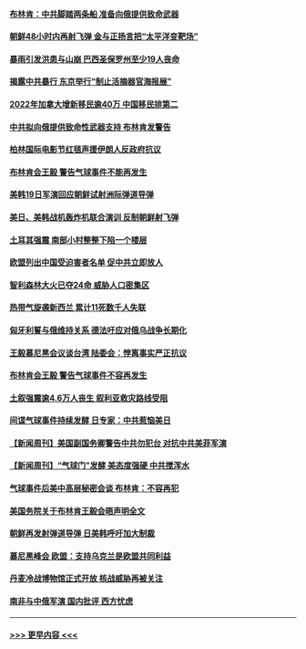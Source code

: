 #### [布林肯：中共脚踏两条船 准备向俄提供致命武器](../pages/prog202/a103653127.md?t=02201543) 
#### [朝鲜48小时内再射飞弹 金与正扬言把“太平洋变靶场”](../pages/prog202/a103653108.md?t=02201543) 
#### [暴雨引发洪患与山崩 巴西圣保罗州至少19人丧命](../pages/prog202/a103653095.md?t=02201543) 
#### [揭露中共暴行 东京举行“制止活摘器官海报展”](../pages/prog202/a103652897.md?t=02201543) 
#### [2022年加拿大增新移民逾40万 中国移民排第二](../pages/prog202/a103652905.md?t=02201543) 
#### [中共拟向俄提供致命性武器支持 布林肯发警告](../pages/prog202/a103652870.md?t=02201543) 
#### [柏林国际电影节红毯声援伊朗人反政府抗议](../pages/prog202/a103652755.md?t=02201543) 
#### [布林肯会王毅 警告气球事件不能再发生](../pages/prog202/a103652753.md?t=02201543) 
#### [美韩19日军演回应朝鲜试射洲际弹道导弹](../pages/prog202/a103652752.md?t=02201543) 
#### [美日、美韩战机轰炸机联合演训 反制朝鲜射飞弹](../pages/prog202/a103652682.md?t=02201543) 
#### [土耳其强震 南部小村整整下陷一个楼层](../pages/prog202/a103652591.md?t=02201543) 
#### [欧盟列出中国受迫害者名单 促中共立即放人](../pages/prog202/a103652581.md?t=02201543) 
#### [智利森林大火已夺24命 威胁人口密集区](../pages/prog202/a103652577.md?t=02201543) 
#### [热带气旋袭新西兰 累计11死数千人失联](../pages/prog202/a103652566.md?t=02201543) 
#### [匈牙利誓与俄维持关系 德法吁应对俄乌战争长期化](../pages/prog202/a103652551.md?t=02201543) 
#### [王毅慕尼黑会议谈台湾 陆委会：悖离事实严正抗议](../pages/prog202/a103652525.md?t=02201543) 
#### [布林肯会王毅 警告气球事件不容再发生](../pages/prog202/a103652486.md?t=02201543) 
#### [土叙强震逾4.6万人丧生 叙利亚救灾路线受阻](../pages/prog202/a103652464.md?t=02201543) 
#### [间谍气球事件持续发酵 日专家：中共惹恼美日](../pages/prog202/a103652229.md?t=02201543) 
#### [【新闻周刊】美国副国务卿警告中共勿犯台 对抗中共美菲军演](../pages/prog202/a103652372.md?t=02201543) 
#### [【新闻周刊】“气球门”发酵 美态度强硬 中共搅浑水](../pages/prog202/a103652369.md?t=02201543) 
#### [气球事件后美中高层秘密会谈 布林肯：不容再犯](../pages/prog202/a103652354.md?t=02201543) 
#### [美国务院关于布林肯王毅会晤声明全文](../pages/prog202/a103652344.md?t=02201543) 
#### [朝鲜再发射弹道导弹 日美韩呼吁加大制裁](../pages/prog202/a103652264.md?t=02201543) 
#### [慕尼黑峰会 欧盟：支持乌克兰是欧盟共同利益](../pages/prog202/a103652265.md?t=02201543) 
#### [丹麦冷战博物馆正式开放 核战威胁再被关注](../pages/prog202/a103652270.md?t=02201543) 
#### [南非与中俄军演 国内批评 西方忧虑](../pages/prog202/a103652262.md?t=02201543) 

----
#### [ >>> 更早内容 <<< ](../indexes/prog202-earlier.md)
